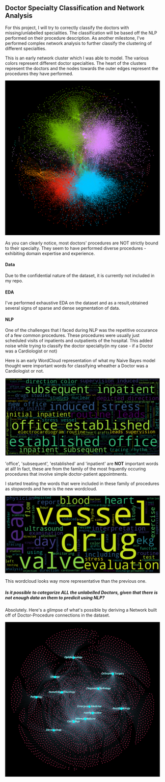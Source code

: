## Doctor Specialty Classification and Network Analysis

For this project, I will try to correctly classify the doctors with missing/unlabelled specialities. The classification will be based off the NLP performed on their procedure description. As another milestone, I've performed complex network analysis to further classify the clustering of different specialties.

This is an early network cluster which I was able to model. The various colors represent different doctor specialties. The heart of the clusters represent the doctors and the nodes towards the outer edges represent the procedures they have performed.

![network](images/5_spec.png)

As you can clearly notice, most doctors' procedures are NOT strictly bound to their specialty. They seem to have performed diverse procedures - exhibiting domain expertise and experience.

#### Data

Due to the confidential nature of the dataset, it is currently not included in my repo.

#### EDA

I've performed exhaustive EDA on the dataset and as a result,obtained several signs of sparse and dense segmentation of data.

#### NLP

One of the challenges that I faced during NLP was the repetitive occurance of a few common procedures. These procedures were usually just scheduled visits of inpatients and outpatients of the hospital. This added noise while trying to classify the doctor specialty(in my case - if a Doctor was a Cardiologist or not)

Here is an early WordCloud representation of what my Naive Bayes model thought were important words for classifying wheather a Doctor was a Cardiologist or not.

![wordcloud](images/card_wordcloud.png)

'office', 'subsequent', 'established' and 'inpatient' are **NOT** important words at all! In fact, these are from the family of the most frquently occuring procedures that involve simple doctor-patient appointments.

I started treating the words that were included in these family of procedures as stopwords and here is the new wordcloud.

![wordcloud](images/not_typically_card_wordcloud.png)

This wordcloud looks way more representative than the previous one.

##### Is it possible to categorize *ALL* the unlabelled Doctors, given that there is not enough data on them to predicit using NLP?

Absolutely. Here's a glimpse of what's possible by deriving a Network built off of Doctor-Procedure connections in the dataset.

![network](images/top_12_proc_to_proc_code.png)

